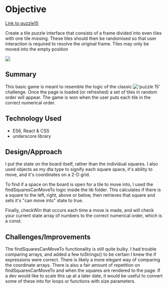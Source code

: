 # Objective

[Link to puzzle15](https://pshoe.github.io/puzzle15_code_test/)

Create a tile puzzle interface that consists of a frame divided into even tiles with one tile missing. These tiles should then be randomised so that user interaction is required to resolve the original frame. Tiles may only be moved into the empty position

![](https://github.com/PShoe/puzzle15_react/blob/master/reactpuzzle.png)

## Summary

This basic game is meant to resemble the logic of the classic  !['puzzle 15'](https://en.wikipedia.org/wiki/15_puzzle) challenge. Once the page is loaded (or refreshed) a set of tiles in random order will appear. The game is won when the user puts each tile in the correct numerical order.

## Technology Used

* ES6, React & CSS
* underscore library

## Design/Approach

I put the state on the board itself, rather than the individual squares. I also used objects as my dta type to signify each square space, it's ability to move, and it's coordinates on a 2-D grid.

To find if a space on the board is open for a tile to move into, I used the findSquaresCanMoveTo logic inside the lib folder. This calculates if there is a square to the left, right, above or below, then retrieves that square and sets it's "can move into" state to true.

Finally, checkWin that occurs each time a move is made, and will check your current state array of numbers to the correct numerical order, which is a const.

## Challenges/Improvements

The findSquaresCanMoveTo functionality is still quite bulky. I had trouble comparing arrays, and added a few toStrings() to be certain I knew the if expressions were correct. There is likely a more elegant way of comparing the coordinate arrays. There is also a fair amount of repetition on findSquaresCanMoveTo and when the squares are rendered to the page. If a dev would like to scale this up at a later date, it would be useful to convert some of these into for loops or functions with size parameters.
